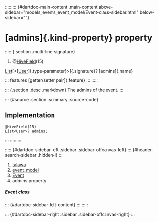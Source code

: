::::::::: {#dartdoc-main-content .main-content above-sidebar="models_events_event_model/Event-class-sidebar.html" below-sidebar=""}
<div>

# [admins]{.kind-property} property

</div>

::::: {.section .multi-line-signature}
<div>

1.  @[HiveField](https://pub.dev/documentation/hive/2.2.3/hive/HiveField-class.html)(15)

</div>

[List](https://api.flutter.dev/flutter/dart-core/List-class.html)[\<[[User](../../models_user_user_info/User-class.html)]{.type-parameter}\>]{.signature}?
[admins]{.name}

::: features
[getter/setter pair]{.feature}
:::
:::::

::: {.section .desc .markdown}
The admins of the event.
:::

::: {#source .section .summary .source-code}
## Implementation

``` language-dart
@HiveField(15)
List<User>? admins;
```
:::
:::::::::

::::: {#dartdoc-sidebar-left .sidebar .sidebar-offcanvas-left}
::: {#header-search-sidebar .hidden-l}
:::

1.  [talawa](../../index.html)
2.  [event_model](../../models_events_event_model/)
3.  [Event](../../models_events_event_model/Event-class.html)
4.  admins property

##### Event class

::: {#dartdoc-sidebar-left-content}
:::
:::::

::: {#dartdoc-sidebar-right .sidebar .sidebar-offcanvas-right}
:::
